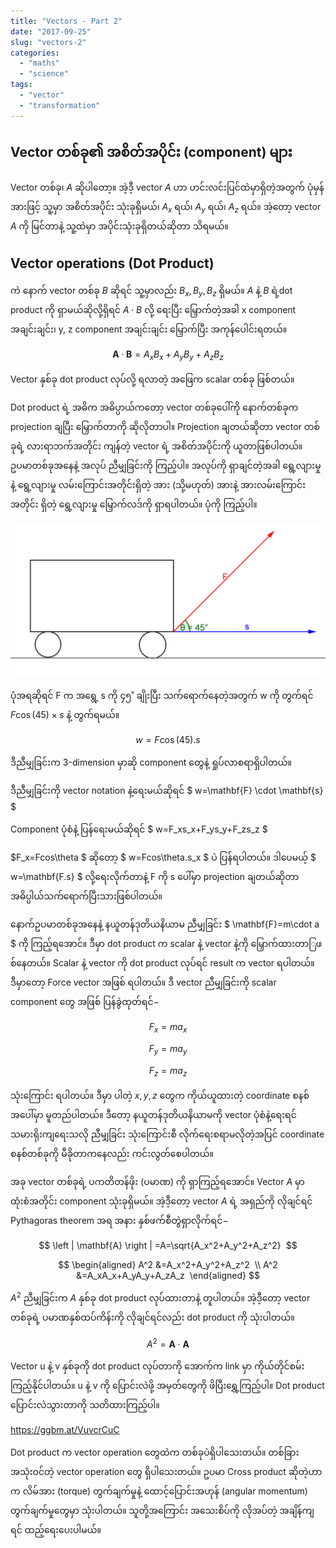 ```yaml
---
title: "Vectors - Part 2"
date: "2017-09-25"
slug: "vectors-2"
categories:
  - "maths"
  - "science"
tags:
  - "vector"
  - "transformation"
---
```


## Vector တစ်ခု၏ အစိတ်အပိုင်း (component) များ

Vector တစ်ခု၊ $A$ ဆိုပါတော့။ အဲ့ဒီ့ vector $A$ ဟာ ဟင်းလင်းပြင်ထဲမှာရှိတဲ့အတွက် ပုံမှန်အားဖြင့် သူ့မှာ အစိတ်အပိုင်း သုံးခုရှိမယ်၊ $A_x$ ရယ်၊ $A_y$ ရယ်၊ $A_z$ ရယ်။ အဲ့တော့ vector $A$ ကို မြင်တာနဲ့ သူ့ထဲမှာ အပိုင်းသုံးခုရှိတယ်ဆိုတာ သိရမယ်။

## Vector operations (Dot Product)

ကဲ နောက် vector တစ်ခု $B$ ဆိုရင် သူ့မှာလည်း $B_x, B_y, B_z$ ရှိမယ်။ $A$ နဲ့ $B$ ရဲ့dot product ကို ရှာမယ်ဆိုလို့ရှိရင် $A \cdot B$ လို့ ရေးပြီး မြှောက်တဲ့အခါ x component အချင်းချင်း၊ y, z component အချင်းချင်း မြှောက်ပြီး အကုန်ပေါင်းရတယ်။

$$
\mathbf{A} \cdot \mathbf{B}=A_xB_x+A_yB_y+A_zB_z 
$$

Vector နှစ်ခု dot product လုပ်လို့ ရလာတဲ့ အဖြေက scalar တစ်ခု ဖြစ်တယ်။

Dot product ရဲ့ အဓိက အဓိပ္ပာယ်ကတော့ vector တစ်ခုပေါ်ကို နောက်တစ်ခုက projection ချပြီး မြှောက်တာကို ဆိုလိုတာပါ။ Projection ချတယ်ဆိုတာ vector တစ်ခုရဲ့ လားရာဘက်အတိုင်း ကျန်တဲ့ vector ရဲ့ အစိတ်အပိုင်းကို ယူတာဖြစ်ပါတယ်။ ဥပမာတစ်ခုအနေနဲ့ အလုပ် ညီမျှခြင်းကို ကြည့်ပါ။ အလုပ်ကို ရှာချင်တဲ့အခါ ရွေ့လျားမှုနဲ့ ရွေ့လျားမှု လမ်းကြောင်းအတိုင်းရှိတဲ့ အား (သို့မဟုတ်) အားနဲ့ အားလမ်းကြောင်းအတိုင်း ရှိတဲ့ ရွေ့လျားမှု မြှောက်လဒ်ကို ရှာရပါတယ်။ ပုံကို ကြည့်ပါ။

![Work done](images/work-done1.png)

ပုံအရဆိုရင် F က အရွေ့ s ကို ၄၅˚ ချိုးပြီး သက်ရောက်နေတဲ့အတွက် w ကို တွက်ရင် $F \cos(45) \times s$ နဲ့ တွက်ရမယ်။


$$
w=F\cos(45).s
$$

ဒီညီမျှခြင်းက 3-dimension မှာဆို component တွေနဲ့ ရှုပ်လာစရာရှိပါတယ်။

ဒီညီမျှခြင်းကို vector notation နဲ့ရေးမယ်ဆိုရင် $ w=\mathbf{F} \cdot \mathbf{s} $


Component ပုံစံနဲ့ ပြန်ရေးမယ်ဆိုရင် $ w=F_xs_x+F_ys_y+F_zs_z $

$F_x=Fcos\theta $ ဆိုတော့ $ w=Fcos\theta.s_x $ ပဲ ပြန်ရပါတယ်။ ဒါပေမယ့် $ w=\mathbf{F.s} $ လို့ရေးလိုက်တာနဲ့ F ကို s ပေါ်မှာ projection ချတယ်ဆိုတာ အဓိပ္ပါယ်သက်ရောက်ပြီးသားဖြစ်ပါတယ်။

နောက်ဥပမာတစ်ခုအနေနဲ့ နယူတန်ဒုတိယနိယာမ ညီမျှခြင်း $ \mathbf{F}=m\cdot a $ ကို ကြည့်ရအောင်။ ဒီမှာ dot product က scalar နဲ့ vector နဲ့ကို မြှောက်ထားတာြဖစ်နေတယ်။ Scalar နဲ့ vector ကို dot product လုပ်ရင် result က vector ရပါတယ်။ ဒီမှာတော့ Force vector အဖြစ် ရပါတယ်။ ဒီ vector ညီမျှခြင်းကို scalar component တွေ အဖြစ် ပြန်ခွဲထုတ်ရင်−

$$
F_x=ma_x
$$

$$
F_y=ma_y
$$

$$
F_z=ma_z
$$

သုံးကြောင်း ရပါတယ်။ ဒီမှာ ပါတဲ့ $x, y, z$ တွေက ကိုယ်ယူထားတဲ့ coordinate စနစ်အပေါ်မှာ မူတည်ပါတယ်။ ဒီတော့ နယူတန်ဒုတိယနိယာမကို vector ပုံစံနဲ့ရေးရင် သမားရိုးကျရေးသလို ညီမျှခြင်း သုံးကြောင်းစီ လိုက်ရေးစရာမလိုတဲ့အပြင် coordinate စနစ်တစ်ခုကို မီခိုတာကနေလည်း ကင်းလွတ်စေပါတယ်။

အခု vector တစ်ခုရဲ့ ပကတိတန်ဖိုး (ပမာဏ) ကို ရှာကြည့်ရအောင်။ Vector $A$ မှာ ထုံးစံအတိုင်း component သုံးခုရှိမယ်။ အဲ့ဒီ့တော့ vector $A$ ရဲ့ အရှည်ကို လိုချင်ရင် Pythagoras theorem အရ အနား နှစ်ဖက်စီတွဲရှာလိုက်ရင်−

$$
\left | \mathbf{A} \right | =A=\sqrt{A_x^2+A_y^2+A_z^2} 
$$

$$
\begin{aligned}
A^2 &=A_x^2+A_y^2+A_z^2 
\\
A^2 &=A_xA_x+A_yA_y+A_zA_z 
\end{aligned}
$$

$A^2$ ညီမျှခြင်းက $A$ နှစ်ခု dot product လုပ်ထားတာနဲ့ တူပါတယ်။ အဲ့ဒီ့တော့ vector တစ်ခုရဲ့ ပမာဏနှစ်ထပ်ကိန်းကို လိုချင်ရင်လည်း dot product ကို သုံးပါတယ်။


$$
A^2=\mathbf{A} \cdot \mathbf{A}
$$

Vector u နဲ့ v နှစ်ခုကို dot product လုပ်တာကို အောက်က link မှာ ကိုယ်တိုင်စမ်းကြည့်နိုင်ပါတယ်။ u နဲ့ v ကို ပြောင်းလဲဖို့ အမှတ်တွေကို ဖိပြီးရွှေ့ကြည့်ပါ။ Dot product ပြောင်းလဲသွားတာကို သတိထားကြည့်ပါ။

https://ggbm.at/VuvcrCuC

Dot product က vector operation တွေထဲက တစ်ခုပဲရှိပါသေးတယ်။ တစ်ခြား အသုံးဝင်တဲ့ vector operation တွေ ရှိပါသေးတယ်။ ဥပမာ Cross product ဆိုတဲ့ဟာက လိမ်အား (torque) တွက်ချက်မှုနဲ့ ထောင့်ပြောင်းအဟုန် (angular momentum) တွက်ချက်မှုတွေမှာ သုံးပါတယ်။ သူတို့အကြောင်း အသေးစိပ်ကို လိုအပ်တဲ့ အချိန်ကျရင် ထည့်ရေးပေးပါမယ်။

